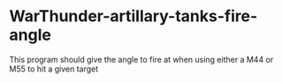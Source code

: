 # WarThunder-artillary-tanks-fire-angle
This program should give the angle to fire at when using either a M44 or M55 to hit a given target
